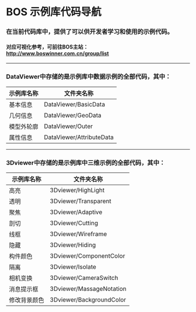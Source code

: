 # BOS 示例库代码导航

### 在当前代码库中，提供了可以供开发者学习和使用的示例代码。  
#### 对应可视化参考，可前往BOS主站：http://www.boswinner.com.cn/group/list

---

### DataViewer中存储的是示例库中数据示例的全部代码，其中：

示例库名称 | 文件夹名称 
------------ | ------------- 
基本信息 | DataViewer/BasicData  
几何信息 | DataViewer/GeoData
模型外轮廓 | DataViewer/Outer
属性信息 | DataViewer/AttributeData

---

### 3Dviewer中存储的是示例库中三维示例的全部代码，其中：

示例库名称 | 文件夹名称 
------------ | ------------- 
高亮 | 3Dviewer/HighLight  
透明 | 3Dviewer/Transparent
聚焦 | 3Dviewer/Adaptive
剖切 | 3Dviewer/Cutting
线框 | 3Dviewer/Wireframe
隐藏 | 3Dviewer/Hiding
构件颜色 | 3Dviewer/ComponentColor
隔离 | 3Dviewer/Isolate
相机变换 | 3Dviewer/CameraSwitch
消息提示框 | 3Dviewer/MassageNotation
修改背景颜色 | 3Dviewer/BackgroundColor












